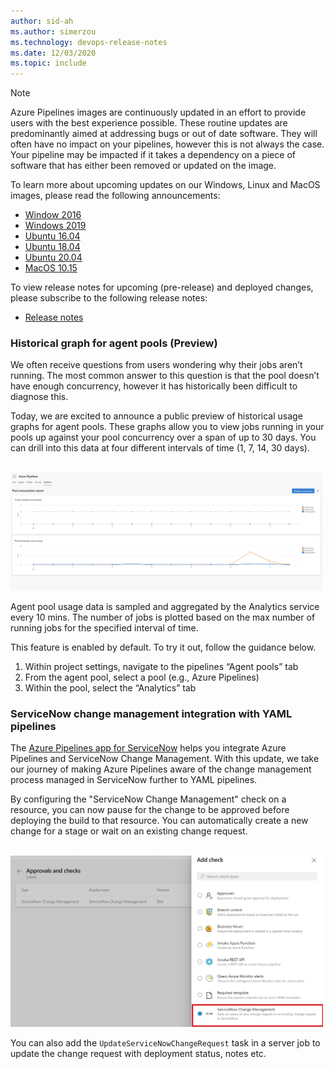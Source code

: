 ```yaml
---
author: sid-ah
ms.author: simerzou
ms.technology: devops-release-notes
ms.date: 12/03/2020
ms.topic: include
---
```


> [!NOTE]
> Azure Pipelines images are continuously updated in an effort to provide users with the best experience possible. These routine updates are predominantly aimed at addressing bugs or out of date software. They will often have no impact on your pipelines, however this is not always the case. Your pipeline may be impacted if it takes a dependency on a piece of software that has either been removed or updated on the image.
>
> To learn more about upcoming updates on our Windows, Linux and MacOS images, please read the following announcements:
>
> - [Window 2016](https://github.com/actions/virtual-environments/blob/d6d20c9d84ca1e4f4d1c9767bc00ce26d226c7f9/images/win/Windows2016-Readme.md)
> - [Windows 2019](https://github.com/actions/virtual-environments/blob/d6d20c9d84ca1e4f4d1c9767bc00ce26d226c7f9/images/win/Windows2019-Readme.md)
> - [Ubuntu 16.04](https://github.com/actions/virtual-environments/blob/d6d20c9d84ca1e4f4d1c9767bc00ce26d226c7f9/images/linux/Ubuntu1604-README.md)
> - [Ubuntu 18.04](https://github.com/actions/virtual-environments/blob/d6d20c9d84ca1e4f4d1c9767bc00ce26d226c7f9/images/linux/Ubuntu1804-README.md)
> - [Ubuntu 20.04](https://github.com/actions/virtual-environments/blob/d6d20c9d84ca1e4f4d1c9767bc00ce26d226c7f9/images/linux/Ubuntu2004-README.md)
> - [MacOS 10.15](https://github.com/actions/virtual-environments/blob/d6d20c9d84ca1e4f4d1c9767bc00ce26d226c7f9/images/macos/macos-10.15-Readme.md)
>
> To view release notes for upcoming (pre-release) and deployed changes, please subscribe to the following release notes:
>
> - [Release notes](https://github.com/actions/virtual-environments/releases)

### Historical graph for agent pools (Preview)

We often receive questions from users wondering why their jobs aren’t running. The most common answer to this question is that the pool doesn’t have enough concurrency, however it has historically been difficult to diagnose this. 

Today, we are excited to announce a public preview of historical usage graphs for agent pools. These graphs allow you to view jobs running in your pools up against your pool concurrency over a span of up to 30 days. You can drill into this data at four different intervals of time (1, 7, 14, 30 days).  
  
<br><img src="../../media/179-pipelines-0-0.png" width="500" alt="historical graph">

Agent pool usage data is sampled and aggregated by the Analytics service every 10 mins. The number of jobs is plotted based on the max number of running jobs for the specified interval of time.

This feature is enabled by default. To try it out, follow the guidance below.

1. Within project settings, navigate to the pipelines “Agent pools” tab
2. From the agent pool, select a pool (e.g., Azure Pipelines)
3. Within the pool, select the “Analytics” tab

### ServiceNow change management integration with YAML pipelines

The [Azure Pipelines app for ServiceNow](https://marketplace.visualstudio.com/items?itemName=ms-vscs-rm.vss-services-servicenowchangerequestmanagement) helps you integrate Azure Pipelines and ServiceNow Change Management. With this update, we take our journey of making Azure Pipelines aware of the change management process managed in ServiceNow further to YAML pipelines. 

By configuring the "ServiceNow Change Management" check on a resource, you can now pause for the change to be approved before deploying the build to that resource. You can automatically create a new change for a stage or wait on an existing change request.
  
<br><img src="../../media/179-pipelines-0-1.png" width="500" alt="ServiceNow Change Management Integration">

You can also add the `UpdateServiceNowChangeRequest` task in a server job to update the change request with deployment status, notes etc.  
